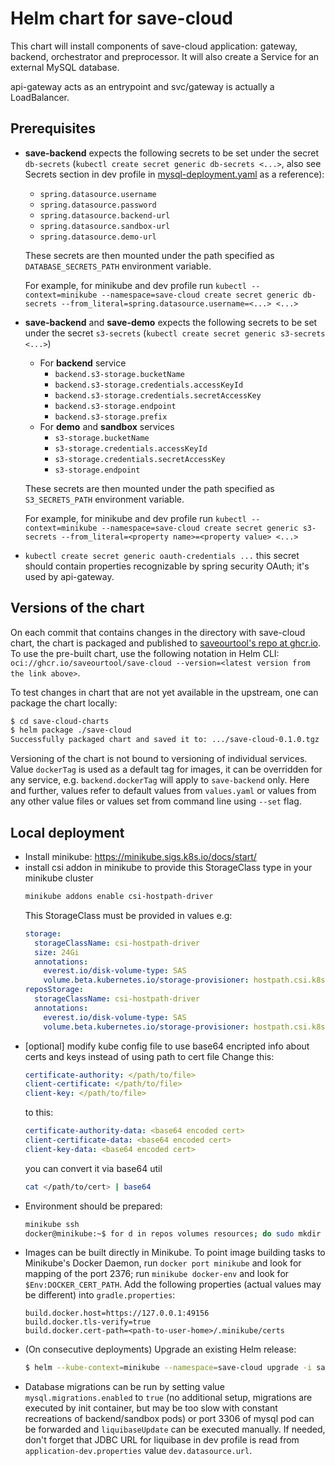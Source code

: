 # Helm chart for save-cloud
This chart will install components of save-cloud application: gateway, backend, orchestrator and preprocessor.
It will also create a Service for an external MySQL database.

api-gateway acts as an entrypoint and svc/gateway is actually a LoadBalancer.

## Prerequisites
* **save-backend** expects the following secrets to be set under the secret `db-secrets` (`kubectl create secret generic db-secrets <...>`, 
  also see Secrets section in dev profile in [mysql-deployment.yaml](templates/mysql-deployment.yaml) as a reference):
  * `spring.datasource.username`
  * `spring.datasource.password`
  * `spring.datasource.backend-url`
  * `spring.datasource.sandbox-url`
  * `spring.datasource.demo-url`

  These secrets are then mounted under the path specified as `DATABASE_SECRETS_PATH` environment variable.

  For example, for minikube and dev profile run `kubectl --context=minikube --namespace=save-cloud create secret generic db-secrets --from_literal=spring.datasource.username=<...> <...>`
* **save-backend** and **save-demo** expects the following secrets to be set under the secret `s3-secrets` (`kubectl create secret generic s3-secrets <...>`)
  * For **backend** service
    * `backend.s3-storage.bucketName`
    * `backend.s3-storage.credentials.accessKeyId`
    * `backend.s3-storage.credentials.secretAccessKey`
    * `backend.s3-storage.endpoint`
    * `backend.s3-storage.prefix`
  * For **demo** and **sandbox** services
    * `s3-storage.bucketName`
    * `s3-storage.credentials.accessKeyId`
    * `s3-storage.credentials.secretAccessKey`
    * `s3-storage.endpoint`

  These secrets are then mounted under the path specified as `S3_SECRETS_PATH` environment variable.
  
  For example, for minikube and dev profile run `kubectl --context=minikube --namespace=save-cloud create secret generic s3-secrets --from_literal=<property name>=<property value> <...>`
* `kubectl create secret generic oauth-credentials ...` this secret should contain properties recognizable by spring security OAuth;
  it's used by api-gateway.

## Versions of the chart
On each commit that contains changes in the directory with save-cloud chart, the chart is packaged and published to 
[saveourtool's repo at ghcr.io](https://github.com/saveourtool/save-cloud/pkgs/container/save-cloud). To use the pre-built chart,
use the following notation in Helm CLI: `oci://ghcr.io/saveourtool/save-cloud --version=<latest version from the link above>`.

To test changes in chart that are not yet available in the upstream, one can package the chart locally:
```bash
$ cd save-cloud-charts
$ helm package ./save-cloud
Successfully packaged chart and saved it to: .../save-cloud-0.1.0.tgz
```

Versioning of the chart is not bound to versioning of individual services. Value `dockerTag` is used as a default tag for images,
it can be overridden for any service, e.g. `backend.dockerTag` will apply to `save-backend` only.
Here and further, values refer to default values from `values.yaml` or values from any other value files or values set from
command line using `--set` flag.

## Local deployment
* Install minikube: https://minikube.sigs.k8s.io/docs/start/
* install csi addon in minikube to provide this StorageClass type in your minikube cluster
  ```bash
  minikube addons enable csi-hostpath-driver
  ```
  This StorageClass must be provided in values e.g:
  ```yaml
  storage:
    storageClassName: csi-hostpath-driver
    size: 24Gi
    annotations:
      everest.io/disk-volume-type: SAS
      volume.beta.kubernetes.io/storage-provisioner: hostpath.csi.k8s.io
  reposStorage:
    storageClassName: csi-hostpath-driver
    annotations:
      everest.io/disk-volume-type: SAS
      volume.beta.kubernetes.io/storage-provisioner: hostpath.csi.k8s.io
  ```
* [optional] modify kube config file to use base64 encripted info about certs and keys instead of using path to cert file
  Change this:
  ```yaml
  certificate-authority: </path/to/file>
  client-certificate: </path/to/file>
  client-key: </path/to/file>
  ```
  to this:
  ```yaml
  certificate-authority-data: <base64 encoded cert>
  client-certificate-data: <base64 encoded cert>
  client-key-data: <base64 encoded cert>
  ```
  you can convert it via base64 util
  ```bash
  cat </path/to/cert> | base64 
  ```
* Environment should be prepared:
  ```bash
  minikube ssh
  docker@minikube:~$ for d in repos volumes resources; do sudo mkdir -p /tmp/save/$d && sudo chown -R 1000:1000 /tmp/save/$d; done
  ```
* Images can be built directly in Minikube. To point image building tasks to Minikube's Docker Daemon,
  run `docker port minikube` and look for mapping of the port 2376; run `minikube docker-env` and look for `$Env:DOCKER_CERT_PATH`.
  Add the following properties (actual values may be different) into `gradle.properties`:
  ```properties
  build.docker.host=https://127.0.0.1:49156
  build.docker.tls-verify=true
  build.docker.cert-path=<path-to-user-home>/.minikube/certs
  ```
* (On consecutive deployments) Upgrade an existing Helm release:
  ```bash
  $ helm --kube-context=minikube --namespace=save-cloud upgrade -i save-cloud save-cloud-0.1.0.tgz/<or use ulr oci://ghcr.io/saveourtool/save-cloud> --values values-minikube.yaml --values=values-images.yaml <any other value files and/or --set flags>
  ```
* Database migrations can be run by setting value `mysql.migrations.enabled` to `true` (no additional setup, migrations
  are executed by init container, but may be too slow with constant recreations of backend/sandbox pods)
  or port 3306 of mysql pod can be forwarded and `liquibaseUpdate` can be executed manually. If needed, don't forget that
  JDBC URL for liquibase in dev profile is read from `application-dev.properties` value `dev.datasource.url`.
